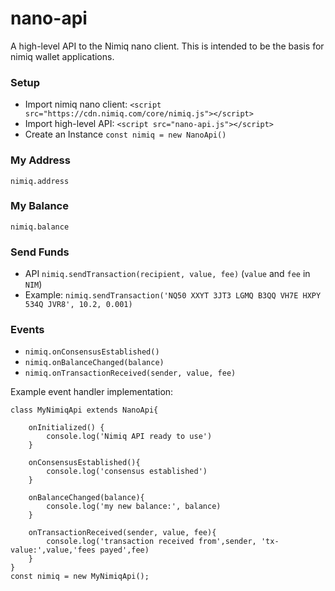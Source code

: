 # nano-api
A high-level API to the Nimiq nano client. This is intended to be the basis for nimiq wallet applications. 

### Setup
 - Import nimiq nano client: `<script src="https://cdn.nimiq.com/core/nimiq.js"></script>`
 - Import high-level API: `<script src="nano-api.js"></script>`
 - Create an Instance `const nimiq = new NanoApi()`

### My Address
`nimiq.address` 

### My Balance
`nimiq.balance` 

### Send Funds
- API `nimiq.sendTransaction(recipient, value, fee)` (`value` and `fee` in `NIM`)
- Example: `nimiq.sendTransaction('NQ50 XXYT 3JT3 LGMQ B3QQ VH7E HXPY 534Q JVR8', 10.2, 0.001)` 

### Events
- `nimiq.onConsensusEstablished()`
- `nimiq.onBalanceChanged(balance)`
- `nimiq.onTransactionReceived(sender, value, fee)`

Example event handler implementation:
```
class MyNimiqApi extends NanoApi{
	
	onInitialized() {
        console.log('Nimiq API ready to use')
    }

	onConsensusEstablished(){
		console.log('consensus established')
	}

	onBalanceChanged(balance){
		console.log('my new balance:', balance)
	}

	onTransactionReceived(sender, value, fee){
		console.log('transaction received from',sender, 'tx-value:',value,'fees payed',fee)
	}
} 
const nimiq = new MyNimiqApi();
```  